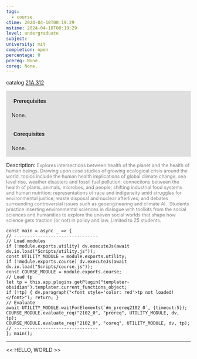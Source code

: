 ```yaml
---
tags:
  - course
ctime: 2024-04-18T00:19:29
mstime: 2024-04-18T00:19:29
level: undergraduate
subject: 
university: mit
completion: open
percentage: 0
prereq: None.
coreq: None.
---
```


catalog [21A.312](http://student.mit.edu/catalog/m21Aa.html#21A.312)

<span style="display: block; padding: 15px; background-color: rgb(100, 100, 100, 0.2);"><font id="m_prereq2102_0" style="display: block; font-family: Arial, sans-serif; font-weight: bold; padding: 5px">Prerequisites</font><br><span id="prereq2102_0">None.</span></span>
<span style="display: block; padding: 15px; background-color: rgb(100, 100, 100, 0.2);"><font id="m_coreq2102_0" style="display: block; font-family: Arial, sans-serif; font-weight: bold; padding: 5px">Corequisites</font><br><span id="coreq2102_0">None.</span></span>

<font style="">Description:</font>
<font style="color: grey; font-size: 0.8rem;">Explores intersections between health of the planet and the health of human beings. Drawing upon case studies of growing ecological crisis around the world, topics include the human health implications of global climate change, sea level rise, weather disasters and fossil fuel pollution; connections between the health of plants, animals, microbes, and people; shifting industrial food systems and human nutrition; representations of race and indigeneity amid struggles for environmental justice; waste disposal and nuclear afterlives; and debates surrounding controversial issues such as geoengineering and climate AI.  Students practice inserting environmental sciences in dialogue with toolkits from the social sciences and humanities to explore the uneven social worlds that shape how science gets traction (or not) in policy and law. Limited to 25 students.</font>

```dataviewjs
const main = async _ => {
// --------------------------------
// Load modules
if (!module.exports.utility) dv.executeJs(await dv.io.load("Scripts/utility.js"));
const UTILITY_MODULE = module.exports.utility;
if (!module.exports.course) dv.executeJs(await dv.io.load("Scripts/course.js"));
const COURSE_MODULE = module.exports.course;
// Load tp
let tp = this.app.plugins.getPlugin("templater-obsidian").templater.current_functions_object;
if (!tp) { dv.paragraph("<font style='color: red'>tp not loaded!</font>"); return; }
// Evaluate
await UTILITY_MODULE.waitForElements(`#m_prereq2102_0`, {timeout:5});
COURSE_MODULE.evaluate_req("2102_0", "prereq", UTILITY_MODULE, dv, tp);
COURSE_MODULE.evaluate_req("2102_0", "coreq", UTILITY_MODULE, dv, tp);
// --------------------------------
}; main();
```

---

<< HELLO, WORLD >>
